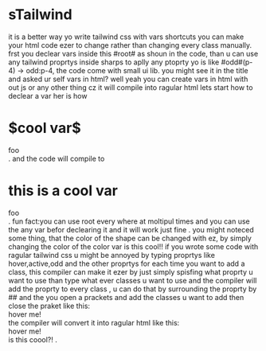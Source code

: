 # sTailwind
it is a better way yo write tailwind css with vars shortcuts you can make your html code ezer to change rather than changing every class manually. frst you declear vars inside this #root# as shoun in the code,
than u can use any tailwind proprtys inside sharps to aplly any ptoprty yo is like #odd#(p-4) -> odd:p-4, the code come with small ui lib.
you might see it in the title and asked ur self vars in html? well yeah you can create vars in html with out js or any other thing cz it will compile into ragular html lets start how to declear a var her is how 
<h1 class="#root#('$color$='green';$some style$='p-4 bg-$color$-500 inline-block h-6 w-12'$cool Var$='this is a cool var';)">$cool var$</h1> <div class="$some style$">foo</div> 
. and the code will compile to 
<h1>this is a cool var</h1> <div class="p-4 bg-green-500 inline-block">foo</div>
. fun fact:you can use root every where at moltipul times and you can use the any var befor declearing it and it will work just fine . you might noteced some thing, that the color of the shape can be changed with ez,
by simply changing the color of the color var is this cool!! if you wrote some code with ragular tailwind css u might be annoyed by typing proprtys like hover,active,odd and the other proprtys for each time you want to add a class,
this compiler can make it ezer by just simply spisfing what proprty u want to use than type what ever classes u want to use and the compiler will add the proprty to every class 
, u can do that by surrounding the proprty by ## and the you open a prackets and add the classes u want to add then close the praket like this: 
<div class="p-4 bg-green-500 inline-block h-6 w-12 #hover#(p-6 bg-green-600)">hover me!</div> 
the compiler will convert it into ragular html like this:
<div class="p-4 bg-green-500 inline-block h-6 w-12 hover:p-6 hover:bg-green-600">hover me!</div> is this coool?! .
